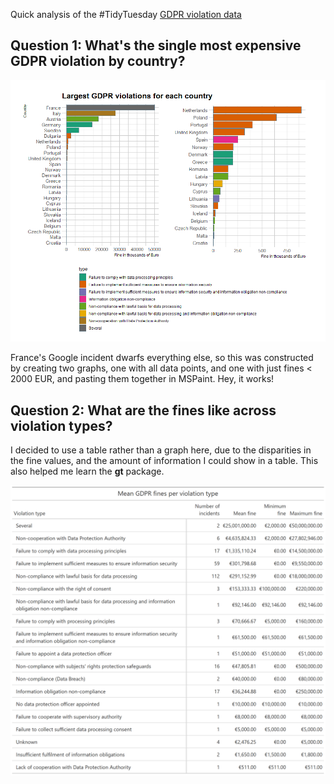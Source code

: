 Quick analysis of the #TidyTuesday [GDPR violation data](https://github.com/rfordatascience/tidytuesday/tree/master/data/2020/2020-04-21)

## Question 1: What's the single most expensive GDPR violation by country?

![changes across time](https://github.com/EvaMurzyn/TidyTuesdays/blob/master/2020-04-21-GDPR/Composite.png) <!-- .element height="40%" width="40%" -->

France's Google incident dwarfs everything else, so this was constructed by creating two graphs, one with all data points, and one with just fines < 2000 EUR, and pasting them together in MSPaint. Hey, it works!

## Question 2: What are the fines like across violation types?

I decided to use a table rather than a graph here, due to the disparities in the fine values, and the amount of information I could show in a table. This also helped me learn the **gt** package.

![changes across time](https://github.com/EvaMurzyn/TidyTuesdays/blob/master/2020-04-21-GDPR/table.png) <!-- .element height="40%" width="40%" -->
